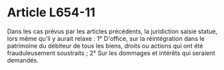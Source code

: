 # Article L654-11

Dans les cas prévus par les articles précédents, la juridiction saisie statue, lors même qu'il y aurait relaxe :   1° D'office, sur la réintégration dans le patrimoine du débiteur de tous les biens, droits ou actions qui ont été frauduleusement soustraits ;   2° Sur les dommages et intérêts qui seraient demandés.